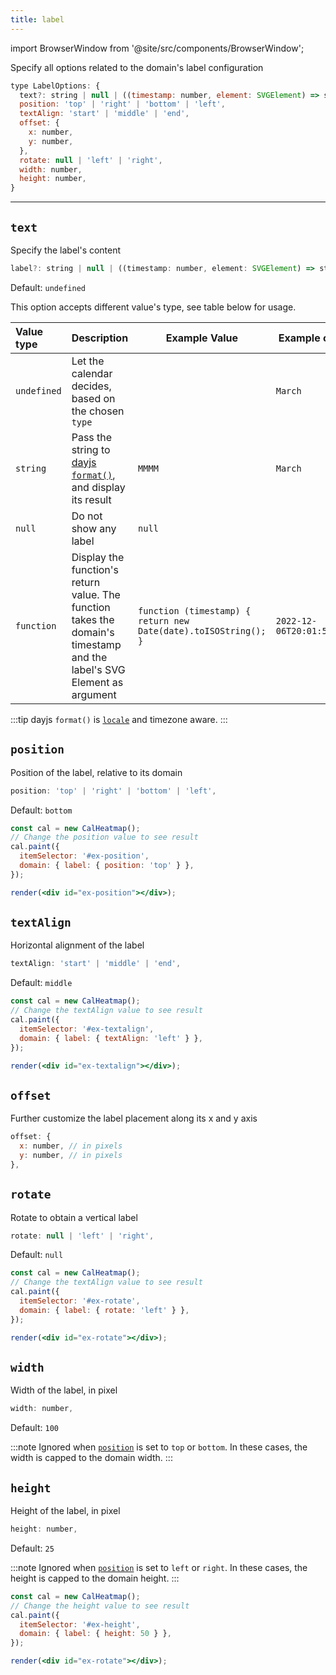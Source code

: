 ```yaml
---
title: label
---
```


import BrowserWindow from '@site/src/components/BrowserWindow';

<p className="subhead">Specify all options related to the domain's label configuration</p>

```js
type LabelOptions: {
  text?: string | null | ((timestamp: number, element: SVGElement) => string);
  position: 'top' | 'right' | 'bottom' | 'left',
  textAlign: 'start' | 'middle' | 'end',
  offset: {
    x: number,
    y: number,
  },
  rotate: null | 'left' | 'right',
  width: number,
  height: number,
}
```

<hr />

## `text`

Specify the label's content

```js
label?: string | null | ((timestamp: number, element: SVGElement) => string);
```

Default: `undefined`

This option accepts different value's type, see table below for usage.

| Value type  | Description                                                                                                            | Example Value                                                   | Example output             |
| :---------- | :--------------------------------------------------------------------------------------------------------------------- | --------------------------------------------------------------- | -------------------------- |
| `undefined` | Let the calendar decides, based on the chosen `type`                                                                   |                                                                 | `March`                    |
| `string`    | Pass the string to [dayjs `format()`](https://day.js.org/docs/en/display/format), and display its result               | `MMMM`                                                          | `March`                    |
| `null`      | Do not show any label                                                                                                  | `null`                                                          |                            |
| `function`  | Display the function's return value. The function takes the domain's timestamp and the label's SVG Element as argument | `function (timestamp) { return new Date(date).toISOString(); }` | `2022-12-06T20:01:51.290Z` |

:::tip
dayjs `format()` is [`locale`](/options/date.md#locale) and timezone aware.
:::

## `position`

Position of the label, relative to its domain

```js
position: 'top' | 'right' | 'bottom' | 'left',
```

Default: `bottom`

<BrowserWindow>

```jsx live noInline
const cal = new CalHeatmap();
// Change the position value to see result
cal.paint({
  itemSelector: '#ex-position',
  domain: { label: { position: 'top' } },
});

render(<div id="ex-position"></div>);
```

</BrowserWindow>

## `textAlign`

Horizontal alignment of the label

```js
textAlign: 'start' | 'middle' | 'end',
```

Default: `middle`

<BrowserWindow>

```jsx live noInline
const cal = new CalHeatmap();
// Change the textAlign value to see result
cal.paint({
  itemSelector: '#ex-textalign',
  domain: { label: { textAlign: 'left' } },
});

render(<div id="ex-textalign"></div>);
```

</BrowserWindow>

## `offset`

Further customize the label placement along its x and y axis

```js
offset: {
  x: number, // in pixels
  y: number, // in pixels
},
```

## `rotate`

Rotate to obtain a vertical label

```js
rotate: null | 'left' | 'right',
```

Default: `null`

<BrowserWindow>

```jsx live noInline
const cal = new CalHeatmap();
// Change the textAlign value to see result
cal.paint({
  itemSelector: '#ex-rotate',
  domain: { label: { rotate: 'left' } },
});

render(<div id="ex-rotate"></div>);
```

</BrowserWindow>

## `width`

Width of the label, in pixel

```js
width: number,
```

Default: `100`

:::note
Ignored when [`position`](#position) is set to `top` or `bottom`.
In these cases, the width is capped to the domain width.
:::

## `height`

Height of the label, in pixel

```js
height: number,
```

Default: `25`

:::note
Ignored when [`position`](#position) is set to `left` or `right`.
In these cases, the height is capped to the domain height.
:::

<BrowserWindow>

```jsx live noInline
const cal = new CalHeatmap();
// Change the height value to see result
cal.paint({
  itemSelector: '#ex-height',
  domain: { label: { height: 50 } },
});

render(<div id="ex-rotate"></div>);
```

</BrowserWindow>
